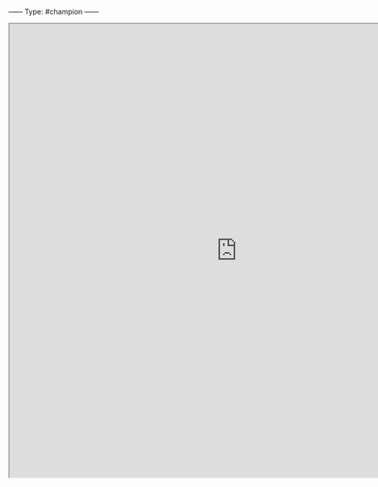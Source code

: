 ——
Type: #champion 
——
<iframe
height = 900
width = 900
padding = 0 0
margins = 0 0
src="https://leagueoflegends.fandom.com/wiki/Orianna/LoL"
id="champ"></iframe>

